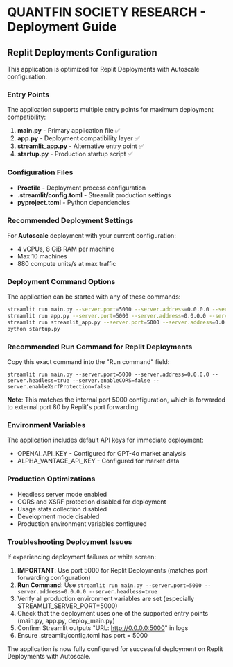 # QUANTFIN SOCIETY RESEARCH - Deployment Guide

## Replit Deployments Configuration

This application is optimized for Replit Deployments with Autoscale configuration.

### Entry Points
The application supports multiple entry points for maximum deployment compatibility:

1. **main.py** - Primary application file ✅
2. **app.py** - Deployment compatibility layer ✅ 
3. **streamlit_app.py** - Alternative entry point ✅
4. **startup.py** - Production startup script ✅

### Configuration Files

- **Procfile** - Deployment process configuration
- **.streamlit/config.toml** - Streamlit production settings
- **pyproject.toml** - Python dependencies

### Recommended Deployment Settings

For **Autoscale** deployment with your current configuration:
- 4 vCPUs, 8 GiB RAM per machine
- Max 10 machines
- 880 compute units/s at max traffic

### Deployment Command Options

The application can be started with any of these commands:
```bash
streamlit run main.py --server.port=5000 --server.address=0.0.0.0 --server.headless=true
streamlit run app.py --server.port=5000 --server.address=0.0.0.0 --server.headless=true  
streamlit run streamlit_app.py --server.port=5000 --server.address=0.0.0.0 --server.headless=true
python startup.py
```

### Recommended Run Command for Replit Deployments

Copy this exact command into the "Run command" field:
```
streamlit run main.py --server.port=5000 --server.address=0.0.0.0 --server.headless=true --server.enableCORS=false --server.enableXsrfProtection=false
```

**Note**: This matches the internal port 5000 configuration, which is forwarded to external port 80 by Replit's port forwarding.

### Environment Variables

The application includes default API keys for immediate deployment:
- OPENAI_API_KEY - Configured for GPT-4o market analysis
- ALPHA_VANTAGE_API_KEY - Configured for market data

### Production Optimizations

- Headless server mode enabled
- CORS and XSRF protection disabled for deployment
- Usage stats collection disabled
- Development mode disabled
- Production environment variables configured

### Troubleshooting Deployment Issues

If experiencing deployment failures or white screen:

1. **IMPORTANT**: Use port 5000 for Replit Deployments (matches port forwarding configuration)
2. **Run Command**: Use `streamlit run main.py --server.port=5000 --server.address=0.0.0.0 --server.headless=true`
3. Verify all production environment variables are set (especially STREAMLIT_SERVER_PORT=5000)
4. Check that the deployment uses one of the supported entry points (main.py, app.py, deploy_main.py)
5. Confirm Streamlit outputs "URL: http://0.0.0.0:5000" in logs
6. Ensure .streamlit/config.toml has port = 5000

The application is now fully configured for successful deployment on Replit Deployments with Autoscale.